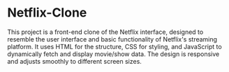# Netflix-Clone
This project is a front-end clone of the Netflix interface, designed to resemble the user interface and basic functionality of Netflix's streaming platform. It uses HTML for the structure, CSS for styling, and JavaScript to dynamically fetch and display movie/show data. The design is responsive and adjusts smoothly to different screen sizes.
